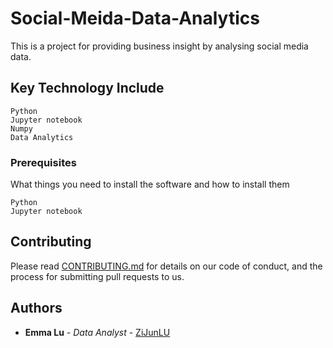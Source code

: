 # Social-Meida-Data-Analytics
This is a project for providing business insight by analysing social media data. 

## Key Technology Include
```
Python
Jupyter notebook
Numpy
Data Analytics
```

### Prerequisites

What things you need to install the software and how to install them

```
Python
Jupyter notebook
```

## Contributing

Please read [CONTRIBUTING.md](https://gist.github.com/PurpleBooth/b24679402957c63ec426) for details on our code of conduct, and the process for submitting pull requests to us.

## Authors

* **Emma Lu** - *Data Analyst* - [ZiJunLU](https://github.com/ZijunLU)
